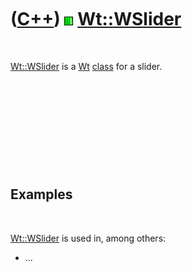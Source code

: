 



 

 

 

 

 

([C++](Cpp.md)) ![Wt](PicWt.png) [Wt::WSlider](CppWSlider.md)
===============================================================

 

[Wt::WSlider](CppWSlider.md) is a [Wt](CppWt.md) [class](CppClass.htm)
for a slider.

 

 

 

 

 

Examples
--------

 

[Wt::WSlider](CppWSlider.md) is used in, among others:

-   ...

 

 

 

 

 





 



